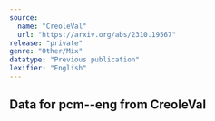```yaml
---
source:
  name: "CreoleVal"
  url: "https://arxiv.org/abs/2310.19567"
release: "private"
genre: "Other/Mix"
datatype: "Previous publication"
lexifier: "English"
---
```


## Data for pcm--eng from CreoleVal